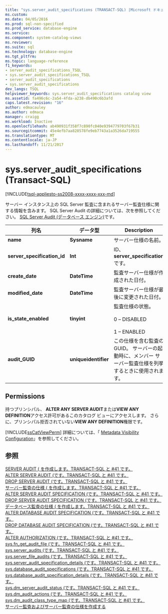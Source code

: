 ```yaml
---
title: "sys.server_audit_specifications (TRANSACT-SQL) |Microsoft ドキュメント"
ms.custom: 
ms.date: 04/05/2016
ms.prod: sql-non-specified
ms.prod_service: database-engine
ms.service: 
ms.component: system-catalog-views
ms.reviewer: 
ms.suite: sql
ms.technology: database-engine
ms.tgt_pltfrm: 
ms.topic: language-reference
f1_keywords:
- server_audit_specifications_TSQL
- sys.server_audit_specifications_TSQL
- server_audit_specifications
- sys.server_audit_specifications
dev_langs: TSQL
helpviewer_keywords: sys.server_audit_specifications catalog view
ms.assetid: fa496c6c-2a54-4fda-a238-db490c6b3afd
caps.latest.revision: "16"
author: edmacauley
ms.author: edmaca
manager: craigg
ms.workload: Inactive
ms.openlocfilehash: ab490931f358f7c890fc040e9394779703f67b31
ms.sourcegitcommit: 45e4efb7aa828578fe9eb7743a1a3526da719555
ms.translationtype: MT
ms.contentlocale: ja-JP
ms.lasthandoff: 11/21/2017
---
```

# <a name="sysserverauditspecifications-transact-sql"></a>sys.server_audit_specifications (Transact-SQL)
[!INCLUDE[tsql-appliesto-ss2008-xxxx-xxxx-xxx-md](../../includes/tsql-appliesto-ss2008-xxxx-xxxx-xxx-md.md)]

  サーバー インスタンス上の SQL Server 監査に含まれるサーバー監査仕様に関する情報を含みます。 SQL Server Audit の詳細については、次を参照してください。 [SQL Server Audit &#40;データベース エンジン&#41;](../../relational-databases/security/auditing/sql-server-audit-database-engine.md)です。  
  
|列名|データ型|Description|  
|-----------------|---------------|-----------------|  
|**name**|**Sysname**|サーバー仕様の名前。|  
|**server_specification_id**|**Int**|ID、 **server_specification**です。|  
|**create_date**|**DateTime**|監査サーバー仕様が作成された日付。|  
|**modified_date**|**DateTime**|監査サーバー仕様が最後に変更された日付。|  
|**is_state_enabled**|**tinyint**|監査仕様の状態。<br /><br /> 0 – DISABLED<br /><br /> 1 – ENABLED|  
|**audit_GUID**|**uniqueidentifier**|この仕様を含む監査の GUID。 サーバーの起動時に、メンバー サーバー監査仕様を列挙するときに使用されます。|  
  
## <a name="permissions"></a>Permissions  
 持つプリンシパル、 **ALTER ANY SERVER AUDIT**または**VIEW ANY DEFINITION**アクセス許可があるこのカタログ ビューにアクセスします。 さらに、プリンシパル拒否されていない**VIEW ANY DEFINITION**権限です。  
  
 [!INCLUDE[ssCatViewPerm](../../includes/sscatviewperm-md.md)] 詳細については、「 [Metadata Visibility Configuration](../../relational-databases/security/metadata-visibility-configuration.md)」を参照してください。  
  
## <a name="see-also"></a>参照  
 [SERVER AUDIT &#40; を作成します。TRANSACT-SQL と #41 です。](../../t-sql/statements/create-server-audit-transact-sql.md)   
 [ALTER SERVER AUDIT &#40;です。TRANSACT-SQL と #41 です。](../../t-sql/statements/alter-server-audit-transact-sql.md)   
 [DROP SERVER AUDIT &#40;です。TRANSACT-SQL と #41 です。](../../t-sql/statements/drop-server-audit-transact-sql.md)   
 [サーバー監査の仕様 &#40; を作成します。TRANSACT-SQL と #41 です。](../../t-sql/statements/create-server-audit-specification-transact-sql.md)   
 [ALTER SERVER AUDIT SPECIFICATION &#40;です。TRANSACT-SQL と #41 です。](../../t-sql/statements/alter-server-audit-specification-transact-sql.md)   
 [DROP SERVER AUDIT SPECIFICATION &#40;です。TRANSACT-SQL と #41 です。](../../t-sql/statements/drop-server-audit-specification-transact-sql.md)   
 [データベース監査の仕様 &#40; を作成します。TRANSACT-SQL と #41 です。](../../t-sql/statements/create-database-audit-specification-transact-sql.md)   
 [ALTER DATABASE AUDIT SPECIFICATION &#40;です。TRANSACT-SQL と #41 です。](../../t-sql/statements/alter-database-audit-specification-transact-sql.md)   
 [DROP DATABASE AUDIT SPECIFICATION &#40;です。TRANSACT-SQL と #41 です。](../../t-sql/statements/drop-database-audit-specification-transact-sql.md)   
 [ALTER AUTHORIZATION &#40;です。TRANSACT-SQL と #41 です。](../../t-sql/statements/alter-authorization-transact-sql.md)   
 [sys.fn_get_audit_file &#40;です。TRANSACT-SQL と #41 です。](../../relational-databases/system-functions/sys-fn-get-audit-file-transact-sql.md)   
 [sys.server_audits &#40;です。TRANSACT-SQL と #41 です。](../../relational-databases/system-catalog-views/sys-server-audits-transact-sql.md)   
 [sys.server_file_audits &#40;です。TRANSACT-SQL と #41 です。](../../relational-databases/system-catalog-views/sys-server-file-audits-transact-sql.md)   
 [sys.server_audit_specification_details &#40;です。TRANSACT-SQL と #41 です。](../../relational-databases/system-catalog-views/sys-server-audit-specification-details-transact-sql.md)   
 [sys.database_audit_specifications &#40;です。TRANSACT-SQL と #41 です。](../../relational-databases/system-catalog-views/sys-database-audit-specifications-transact-sql.md)   
 [sys.database_audit_specification_details &#40;です。TRANSACT-SQL と #41 です。](../../relational-databases/system-catalog-views/sys-database-audit-specification-details-transact-sql.md)   
 [sys.dm_server_audit_status &#40;です。TRANSACT-SQL と #41 です。](../../relational-databases/system-dynamic-management-views/sys-dm-server-audit-status-transact-sql.md)   
 [sys.dm_audit_actions &#40;です。TRANSACT-SQL と #41 です。](../../relational-databases/system-dynamic-management-views/sys-dm-audit-actions-transact-sql.md)   
 [sys.dm_audit_class_type_map &#40;です。TRANSACT-SQL と #41 です。](../../relational-databases/system-dynamic-management-views/sys-dm-audit-class-type-map-transact-sql.md)   
 [サーバー監査およびサーバー監査の仕様を作成する](../../relational-databases/security/auditing/create-a-server-audit-and-server-audit-specification.md)  
  
  
